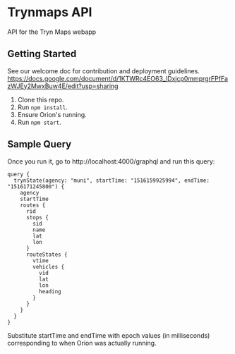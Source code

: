 # Trynmaps API

API for the Tryn Maps webapp

## Getting Started

See our welcome doc for contribution and deployment guidelines.
https://docs.google.com/document/d/1KTWRc4EO63_lDxjcp0mmprgrFPfFazWJEy2MwxBuw4E/edit?usp=sharing

1. Clone this repo.
2. Run `npm install`.
3. Ensure Orion's running.
4. Run `npm start`.

## Sample Query

Once you run it, go to http://localhost:4000/graphql and run this query:
```
query {
  trynState(agency: "muni", startTime: "1516159925994", endTime: "1516171245800") {
    agency
    startTime
    routes {
      rid
      stops {
        sid
        name
        lat
        lon
      }
      routeStates {
        vtime
        vehicles {
          vid
          lat
          lon
          heading
        }
      }
    }
  }
}
```
Substitute startTime and endTime with epoch values (in milliseconds) corresponding to when Orion was actually running.

